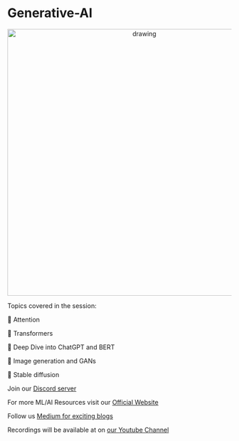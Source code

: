 # Generative-AI

<p align="center">
<img src="https://drive.google.com/uc?id=1FMIH1KCTIypA7aXe-HSCiFr3SstPrY9M" alt="drawing" width="600"/>
</p>



Topics covered in the session:

📌 Attention

📌 Transformers

📌 Deep Dive into ChatGPT and BERT

📌 Image generation and GANs 

📌 Stable diffusion

Join our [Discord server](https://discord.gg/JGKcXwfwdq)

For more ML/AI Resources visit our [Official Website](https://smlra-kjsce.github.io/)

Follow us [Medium for exciting blogs](https://smlra-kjsce.medium.com/)

Recordings will be available at on [our Youtube Channel](https://www.youtube.com/channel/UCsYUjEG3xQptikdWySlr6WQ)
